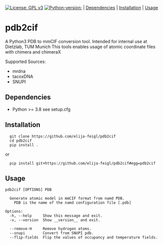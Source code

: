 [![License: GPL v3](https://img.shields.io/badge/License-GPL%20v3-blue.svg)](https://www.gnu.org/licenses/gpl-3.0) [![Python-version:](https://img.shields.io/badge/python-v3.8-green)]() | [Dependencies](#dependencies) | [Installation](#installation) | [Usage](#usage)


# pdb2cif

A Python3 PDB to mmCIF conversion tool.
Intended for internal use at Dietzlab, TUM Munich
This tools enables usage of atomic coordinate files with chimera and chimeraX

Supported Sources:
  * mrdna
  * tacoxDNA
  * SNUPI


## Dependencies

* Python >= 3.8
  see setup.cfg

## Installation
  ```
    git clone https://github.com/elija-feigl/pdb2cif
    cd pdb2cif
    pip install .
  ```
or
  ```
    pip install git+https://github.com/elija-feigl/pdb2cif#egg=pdb2cif
  ```

## Usage
```
pdb2cif [OPTIONS] PDB

  Generate atomic model in mmCIF format from namd PDB.
    PDB is the name of the namd configuration file [.pdb]

Options:
  -h, --help     Show this message and exit.
  -v, --version  Show __version__ and exit.
  
  --remove-H     Remove hydrogen atoms.
  --snupi        Convert from SNUPI pdb.
  --flip-fields  Flip the values of occupancy and temperature fields.

```
